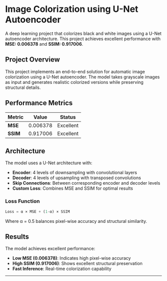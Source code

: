 # Image Colorization using U-Net Autoencoder

A deep learning project that colorizes black and white images using a U-Net autoencoder architecture. This project achieves excellent performance with **MSE: 0.006378** and **SSIM: 0.917006**.

##  Project Overview

This project implements an end-to-end solution for automatic image colorization using a U-Net autoencoder. The model takes grayscale images as input and generates realistic colorized versions while preserving structural details.

##  Performance Metrics

| Metric | Value | Status |
|--------|-------|--------|
| **MSE** | 0.006378 | Excellent |
| **SSIM** | 0.917006 | Excellent |

##  Architecture

The model uses a U-Net architecture with:
- **Encoder**: 4 levels of downsampling with convolutional layers
- **Decoder**: 4 levels of upsampling with transposed convolutions
- **Skip Connections**: Between corresponding encoder and decoder levels
- **Custom Loss**: Combines MSE and SSIM for optimal results

### Loss Function
```python
Loss = α × MSE + (1-α) × SSIM
```
Where α = 0.5 balances pixel-wise accuracy and structural similarity.

## Results

The model achieves excellent performance:
- **Low MSE (0.006378)**: Indicates high pixel-wise accuracy
- **High SSIM (0.917006)**: Shows excellent structural preservation
- **Fast Inference**: Real-time colorization capability

---
